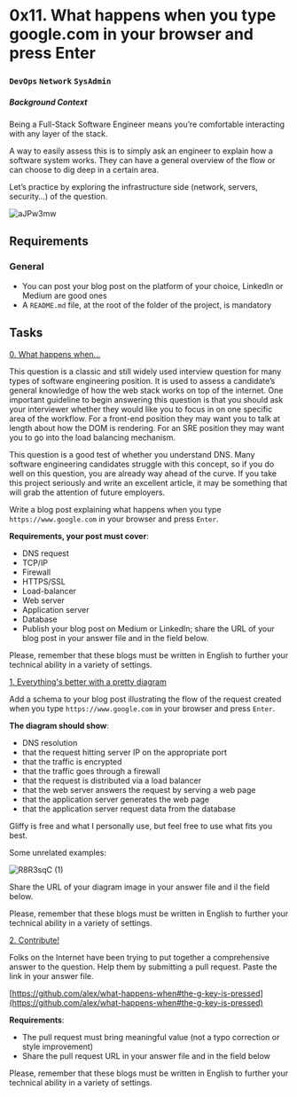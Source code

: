 # 0x11. What happens when you type google.com in your browser and press Enter

### `DevOps` `Network` `SysAdmin`

##### Background Context

Being a Full-Stack Software Engineer means you’re comfortable interacting with any layer of the stack.

A way to easily assess this is to simply ask an engineer to explain how a software system works. They can have a general overview of the flow or can choose to dig deep in a certain area.

Let’s practice by exploring the infrastructure side (network, servers, security…) of the question.

![aJPw3mw](https://github.com/samuelselasi/alx-system_engineering-devops/assets/85158665/4349f73b-ef6d-4454-87f5-5cc25d720e8f)

## Requirements

### General

- You can post your blog post on the platform of your choice, LinkedIn or Medium are good ones
- A `README.md` file, at the root of the folder of the project, is mandatory

## Tasks

[0. What happens when...](./0-blog_post)

This question is a classic and still widely used interview question for many types of software engineering position. It is used to assess a candidate’s general knowledge of how the web stack works on top of the internet. One important guideline to begin answering this question is that you should ask your interviewer whether they would like you to focus in on one specific area of the workflow. For a front-end position they may want you to talk at length about how the DOM is rendering. For an SRE position they may want you to go into the load balancing mechanism.

This question is a good test of whether you understand DNS. Many software engineering candidates struggle with this concept, so if you do well on this question, you are already way ahead of the curve. If you take this project seriously and write an excellent article, it may be something that will grab the attention of future employers.

Write a blog post explaining what happens when you type `https://www.google.com` in your browser and press `Enter`.

**Requirements, your post must cover**:

- DNS request
- TCP/IP
- Firewall
- HTTPS/SSL
- Load-balancer
- Web server
- Application server
- Database
- Publish your blog post on Medium or LinkedIn; share the URL of your blog post in your answer file and in the field below.

Please, remember that these blogs must be written in English to further your technical ability in a variety of settings.

[1. Everything's better with a pretty diagram](./1-what_happen_when_diagram)

Add a schema to your blog post illustrating the flow of the request created when you type `https://www.google.com` in your browser and press `Enter`.

**The diagram should show**:

- DNS resolution
- that the request hitting server IP on the appropriate port
- that the traffic is encrypted
- that the traffic goes through a firewall
- that the request is distributed via a load balancer
- that the web server answers the request by serving a web page
- that the application server generates the web page
- that the application server request data from the database

Gliffy is free and what I personally use, but feel free to use what fits you best.

Some unrelated examples:

![R8R3sqC (1)](https://github.com/samuelselasi/alx-system_engineering-devops/assets/85158665/cd567dbc-c9b5-4f34-b438-827361073011)

Share the URL of your diagram image in your answer file and il the field below.

Please, remember that these blogs must be written in English to further your technical ability in a variety of settings.

[2. Contribute!](./2-contribution-to_what-happens-when_github_answer)

Folks on the Internet have been trying to put together a comprehensive answer to the question. Help them by submitting a pull request. Paste the link in your answer file.

[https://github.com/alex/what-happens-when#the-g-key-is-pressed](https://github.com/alex/what-happens-when#the-g-key-is-pressed)

**Requirements**:

- The pull request must bring meaningful value (not a typo correction or style improvement)
- Share the pull request URL in your answer file and in the field below

Please, remember that these blogs must be written in English to further your technical ability in a variety of settings.
